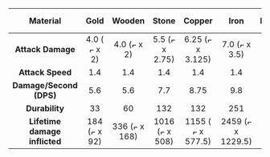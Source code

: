 | **Material**                  | **Gold** | **Wooden** | **Stone** | **Copper** | **Iron** | **Diamond** | **Netherite** | **Dragonbone** | **Fire Dragonbone** | **Ice Dragonbone** | **Lightning Dragonbone** | **Fire Dragonsteel** | **Ice Dragonsteel** | **Lightning Dragonsteel** |
|:-----------------------------:|:--------:|:----------:|:---------:|:----------:|:--------:|:-----------:|:-------------:|:--------------:|:-------------------:|:------------------:|:------------------------:|:--------------------:|:-------------------:|:-------------------------:|
| **Attack Damage**             | 4.0 (<img src="https://raw.githubusercontent.com/ValMobile/RealisticSurvival-Wiki/master/images/full-heart-icon.png" width="9" height="9" alt="Full heart icon"/> x 2)      | 4.0 (<img src="https://raw.githubusercontent.com/ValMobile/RealisticSurvival-Wiki/master/images/full-heart-icon.png" width="9" height="9" alt="Full heart icon"/> x 2)        | 5.5 (<img src="https://raw.githubusercontent.com/ValMobile/RealisticSurvival-Wiki/master/images/full-heart-icon.png" width="9" height="9" alt="Full heart icon"/> x 2.75)       | 6.25 (<img src="https://raw.githubusercontent.com/ValMobile/RealisticSurvival-Wiki/master/images/full-heart-icon.png" width="9" height="9" alt="Full heart icon"/> x 3.125)       | 7.0 (<img src="https://raw.githubusercontent.com/ValMobile/RealisticSurvival-Wiki/master/images/full-heart-icon.png" width="9" height="9" alt="Full heart icon"/> x 3.5)      | 8.5 (<img src="https://raw.githubusercontent.com/ValMobile/RealisticSurvival-Wiki/master/images/full-heart-icon.png" width="9" height="9" alt="Full heart icon"/> x 4.25)         | 10.0 (<img src="https://raw.githubusercontent.com/ValMobile/RealisticSurvival-Wiki/master/images/full-heart-icon.png" width="9" height="9" alt="Full heart icon"/> x 5)          | 14.0 (<img src="https://raw.githubusercontent.com/ValMobile/RealisticSurvival-Wiki/master/images/full-heart-icon.png" width="9" height="9" alt="Full heart icon"/> x 7)           | 17.0 (<img src="https://raw.githubusercontent.com/ValMobile/RealisticSurvival-Wiki/master/images/full-heart-icon.png" width="9" height="9" alt="Full heart icon"/> x 8.5)                | 17.0 (<img src="https://raw.githubusercontent.com/ValMobile/RealisticSurvival-Wiki/master/images/full-heart-icon.png" width="9" height="9" alt="Full heart icon"/> x 8.5)               | 17.0 (<img src="https://raw.githubusercontent.com/ValMobile/RealisticSurvival-Wiki/master/images/full-heart-icon.png" width="9" height="9" alt="Full heart icon"/> x 8.5)                     | 48.0 (<img src="https://raw.githubusercontent.com/ValMobile/RealisticSurvival-Wiki/master/images/full-heart-icon.png" width="9" height="9" alt="Full heart icon"/> x 24)                 | 48.0 (<img src="https://raw.githubusercontent.com/ValMobile/RealisticSurvival-Wiki/master/images/full-heart-icon.png" width="9" height="9" alt="Full heart icon"/> x 24)                | 48.0 (<img src="https://raw.githubusercontent.com/ValMobile/RealisticSurvival-Wiki/master/images/full-heart-icon.png" width="9" height="9" alt="Full heart icon"/> x 24)                      |
| **Attack Speed**              | 1.4      | 1.4        | 1.4       | 1.4        | 1.4      | 1.4         | 1.4           | 1.4            | 1.4                 | 1.4                | 1.4                      | 1.4                  | 1.4                 | 1.4                       |
| **Damage/Second (DPS)**       | 5.6      | 5.6        | 7.7       | 8.75       | 9.8      | 11.9        | 14.0          | 19.6           | 23.8                | 23.8               | 23.8                     | 67.2                 | 67.2                | 67.2                      |
| **Durability**                | 33       | 60         | 132       | 132        | 251      | 1562        | 2031          | 1562           | 1562                | 1562               | 1562                     | 2031                 | 2031                | 2031                      |
| **Lifetime damage inflicted** | 184 (<img src="https://raw.githubusercontent.com/ValMobile/RealisticSurvival-Wiki/master/images/full-heart-icon.png" width="9" height="9" alt="Full heart icon"/> x 92)      | 336 (<img src="https://raw.githubusercontent.com/ValMobile/RealisticSurvival-Wiki/master/images/full-heart-icon.png" width="9" height="9" alt="Full heart icon"/> x 168)        | 1016 (<img src="https://raw.githubusercontent.com/ValMobile/RealisticSurvival-Wiki/master/images/full-heart-icon.png" width="9" height="9" alt="Full heart icon"/> x 508)      | 1155 (<img src="https://raw.githubusercontent.com/ValMobile/RealisticSurvival-Wiki/master/images/full-heart-icon.png" width="9" height="9" alt="Full heart icon"/> x 577.5)       | 2459 (<img src="https://raw.githubusercontent.com/ValMobile/RealisticSurvival-Wiki/master/images/full-heart-icon.png" width="9" height="9" alt="Full heart icon"/> x 1229.5)     | 18587 (<img src="https://raw.githubusercontent.com/ValMobile/RealisticSurvival-Wiki/master/images/full-heart-icon.png" width="9" height="9" alt="Full heart icon"/> x 9293.5)       | 28434 (<img src="https://raw.githubusercontent.com/ValMobile/RealisticSurvival-Wiki/master/images/full-heart-icon.png" width="9" height="9" alt="Full heart icon"/> x 14217)         | 30615 (<img src="https://raw.githubusercontent.com/ValMobile/RealisticSurvival-Wiki/master/images/full-heart-icon.png" width="9" height="9" alt="Full heart icon"/> x 15307.5)          | 37175 (<img src="https://raw.githubusercontent.com/ValMobile/RealisticSurvival-Wiki/master/images/full-heart-icon.png" width="9" height="9" alt="Full heart icon"/> x 18587.5)                 | 37175 (<img src="https://raw.githubusercontent.com/ValMobile/RealisticSurvival-Wiki/master/images/full-heart-icon.png" width="9" height="9" alt="Full heart icon"/> x 18587.5)              | 37175 (<img src="https://raw.githubusercontent.com/ValMobile/RealisticSurvival-Wiki/master/images/full-heart-icon.png" width="9" height="9" alt="Full heart icon"/> x 18587.5)                    | 136483 (<img src="https://raw.githubusercontent.com/ValMobile/RealisticSurvival-Wiki/master/images/full-heart-icon.png" width="9" height="9" alt="Full heart icon"/> x 68241.5)               | 136483 (<img src="https://raw.githubusercontent.com/ValMobile/RealisticSurvival-Wiki/master/images/full-heart-icon.png" width="9" height="9" alt="Full heart icon"/> x 68241.5)              | 136483 (<img src="https://raw.githubusercontent.com/ValMobile/RealisticSurvival-Wiki/master/images/full-heart-icon.png" width="9" height="9" alt="Full heart icon"/> x 68241.5)                    |


